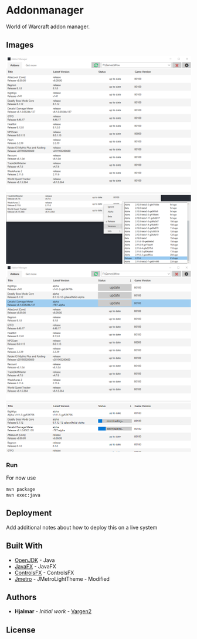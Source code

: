 # Addonmanager

World of Warcraft addon manager.

## Images

![Alt text](/readme/img1.png?raw=true "Optional Title")
![Alt text](/readme/img2.png?raw=true "Optional Title")
![Alt text](/readme/img3.png?raw=true "Optional Title")
![Alt text](/readme/img4.png?raw=true "Optional Title")

### Run

For now use
```
mvn package
mvn exec:java
```

## Deployment

Add additional notes about how to deploy this on a live system

## Built With

* [OpenJDK](https://openjdk.java.net/) - Java
* [JavaFX](https://openjfx.io/) - JavaFX
* [ControlsFX](https://github.com/controlsfx/controlsfx) - ControlsFX
* [Jmetro](https://github.com/JFXtras/jfxtras-styles) - JMetroLightTheme - Modified

## Authors

* **Hjalmar** - *Initial work* - [Vargen2](https://github.com/Vargen2)

## License
